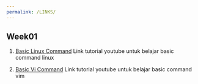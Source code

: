 ```yaml
---
permalink: /LINKS/
---
```


## Week01
1. [Basic Linux Command](https://www.youtube.com/watch?v=CpTfQ-q6MPU)
Link tutorial youtube untuk belajar basic command linux

2. [Basic Vi Command](https://www.youtube.com/watch?v=ggSyF1SVFr4)
Link tutorial youtube untuk belajar basic command vim
